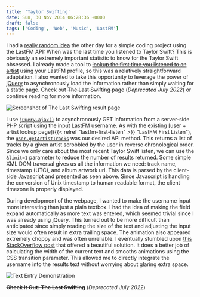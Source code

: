 ```yaml
---
title: 'Taylor Swifting'
date: Sun, 30 Nov 2014 06:28:36 +0000
draft: false
tags: ['Coding', 'Web', 'Music', 'LastFM']
---
```


I had a [really random idea](https://twitter.com/shiruken/status/536957959503241217) the other day for a simple coding project using the LastFM API: When was the last time you listened to Taylor Swift? This is obviously an extremely important statistic to know for the Taylor Swift obsessed. I already made a tool to [~~lookup the first time you listened to an artist~~](/first) using your LastFM profile, so this was a relatively straightforward adaptation. I also wanted to take this opportunity to leverage the power of [jQuery](http://jquery.com/) to asynchronously load the information rather than simply waiting for a static page. Check out ~~The Last Swifting page~~ (_Deprecated July 2022_) or continue reading for more information.

![Screenshot of The Last Swifting result page](screenshot.jpg)

I use [`jQuery.ajax()`](http://api.jquery.com/jquery.ajax/) to asynchronously GET information from a server-side PHP script using the input LastFM username. As with the existing [user + artist lookup page]({{< relref "lastfm-first-listen" >}} "LastFM First Listen"), the [`user.getArtistTracks`](http://www.last.fm/api/show/user.getArtistTracks) was our desired API method. This returns a list of tracks by a given artist scrobbled by the user in reverse chronological order. Since we only care about the most recent Taylor Swift listen, we can use the `&limit=1` parameter to reduce the number of results returned. Some simple XML DOM traversal gives us all the information we need: track name, timestamp (UTC), and album artwork url. This data is parsed by the client-side Javascript and presented as seen above. Since Javascript is handling the conversion of Unix timestamp to human readable format, the client timezone is properly displayed.

During development of the webpage, I wanted to make the username input more interesting than just a plain textbox. I had the idea of making the field expand automatically as more text was entered, which seemed trivial since I was already using jQuery. This turned out to be more difficult than anticipated since simply reading the size of the text and adjusting the input size would often result in extra trailing space. The animation also appeared extremely choppy and was often unreliable. I eventually stumbled upon [this StackOverflow post](http://stackoverflow.com/questions/8100770/auto-scaling-inputtype-text-to-width-of-value/22423199#22423199) that offered a beautiful solution. It does a better job of calculating the width of the current text and smooths animations using the CSS transition parameter. This allowed me to directly integrate the username into the results text without worrying about glaring extra space.

![Text Entry Demonstration](text.gif)

~~**Check It Out:** **The Last Swifting**~~ (_Deprecated July 2022_)
